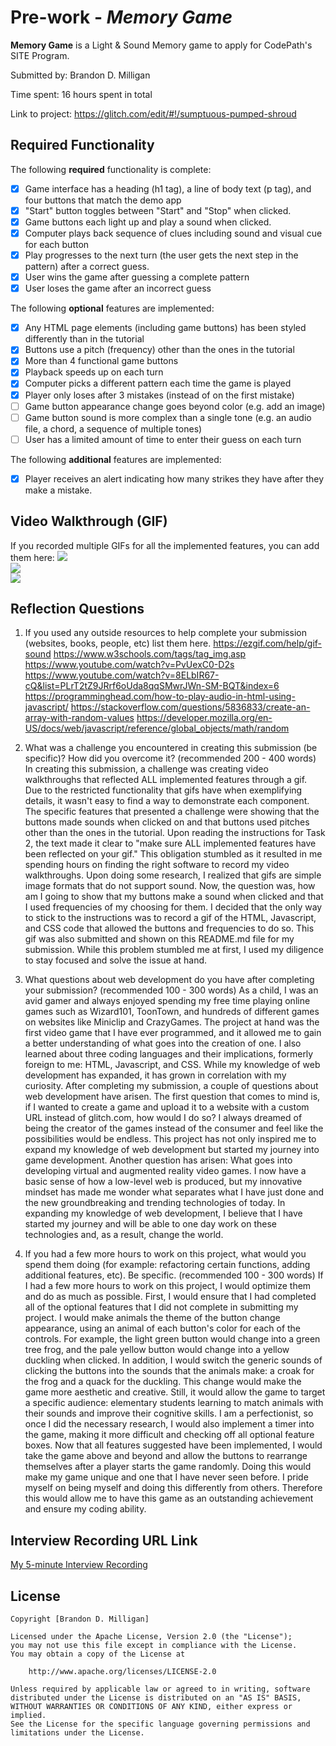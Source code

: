 # Pre-work - *Memory Game*

**Memory Game** is a Light & Sound Memory game to apply for CodePath's SITE Program. 

Submitted by: Brandon D. Milligan

Time spent: 16 hours spent in total

Link to project: https://glitch.com/edit/#!/sumptuous-pumped-shroud

## Required Functionality

The following **required** functionality is complete:

* [x] Game interface has a heading (h1 tag), a line of body text (p tag), and four buttons that match the demo app
* [x] "Start" button toggles between "Start" and "Stop" when clicked. 
* [x] Game buttons each light up and play a sound when clicked. 
* [x] Computer plays back sequence of clues including sound and visual cue for each button
* [x] Play progresses to the next turn (the user gets the next step in the pattern) after a correct guess. 
* [x] User wins the game after guessing a complete pattern
* [x] User loses the game after an incorrect guess

The following **optional** features are implemented:

* [x] Any HTML page elements (including game buttons) has been styled differently than in the tutorial
* [x] Buttons use a pitch (frequency) other than the ones in the tutorial
* [x] More than 4 functional game buttons
* [x] Playback speeds up on each turn
* [x] Computer picks a different pattern each time the game is played
* [x] Player only loses after 3 mistakes (instead of on the first mistake)
* [ ] Game button appearance change goes beyond color (e.g. add an image)
* [ ] Game button sound is more complex than a single tone (e.g. an audio file, a chord, a sequence of multiple tones)
* [ ] User has a limited amount of time to enter their guess on each turn

The following **additional** features are implemented:

- [x] Player receives an alert indicating how many strikes they have after they make a mistake.

## Video Walkthrough (GIF)

If you recorded multiple GIFs for all the implemented features, you can add them here:
<img src="http://g.recordit.co/vo2JYnTK3B.gif"><br>
<img src="http://g.recordit.co/tFqTqtlHg4.gif"><br>
<img src="http://g.recordit.co/aSnmdKRINf.gif"><br>

## Reflection Questions
1. If you used any outside resources to help complete your submission (websites, books, people, etc) list them here. 
https://ezgif.com/help/gif-sound
https://www.w3schools.com/tags/tag_img.asp
https://www.youtube.com/watch?v=PvUexC0-D2s
https://www.youtube.com/watch?v=8ELbIR67-cQ&list=PLrT2tZ9JRrf6oUda8qqSMwrJWn-SM-BQT&index=6
https://programminghead.com/how-to-play-audio-in-html-using-javascript/
https://stackoverflow.com/questions/5836833/create-an-array-with-random-values
https://developer.mozilla.org/en-US/docs/web/javascript/reference/global_objects/math/random

2. What was a challenge you encountered in creating this submission (be specific)? How did you overcome it? (recommended 200 - 400 words) 
In creating this submission, a challenge was creating video walkthroughs that reflected ALL implemented features through a gif. Due to the restricted functionality that gifs have when exemplifying details, it wasn't easy to find a way to demonstrate each component. The specific features that presented a challenge were showing that the buttons made sounds when clicked on and that buttons used pitches other than the ones in the tutorial. Upon reading the instructions for Task 2, the text made it clear to "make sure ALL implemented features have been reflected on your gif." This obligation stumbled as it resulted in me spending hours on finding the right software to record my video walkthroughs. Upon doing some research, I realized that gifs are simple image formats that do not support sound. Now, the question was, how am I going to show that my buttons make a sound when clicked and that I used frequencies of my choosing for them. I decided that the only way to stick to the instructions was to record a gif of the HTML, Javascript, and CSS code that allowed the buttons and frequencies to do so. This gif was also submitted and shown on this README.md file for my submission. While this problem stumbled me at first, I used my diligence to stay focused and solve the issue at hand. 

3. What questions about web development do you have after completing your submission? (recommended 100 - 300 words) 
As a child, I was an avid gamer and always enjoyed spending my free time playing online games such as Wizard101, ToonTown, and hundreds of different games on websites like Miniclip and CrazyGames. The project at hand was the first video game that I have ever programmed, and it allowed me to gain a better understanding of what goes into the creation of one. I also learned about three coding languages and their implications, formerly foreign to me: HTML, Javascript, and CSS. While my knowledge of web development has expanded, it has grown in correlation with my curiosity. After completing my submission, a couple of questions about web development have arisen. The first question that comes to mind is, if I wanted to create a game and upload it to a website with a custom URL instead of glitch.com, how would I do so? I always dreamed of being the creator of the games instead of the consumer and feel like the possibilities would be endless. This project has not only inspired me to expand my knowledge of web development but started my journey into game development. Another question has arisen: What goes into developing virtual and augmented reality video games. I now have a basic sense of how a low-level web is produced, but my innovative mindset has made me wonder what separates what I have just done and the new groundbreaking and trending technologies of today. In expanding my knowledge of web development, I believe that I have started my journey and will be able to one day work on these technologies and, as a result, change the world. 

4. If you had a few more hours to work on this project, what would you spend them doing (for example: refactoring certain functions, adding additional features, etc). Be specific. (recommended 100 - 300 words) 
If I had a few more hours to work on this project, I would optimize them and do as much as possible. First, I would ensure that I had completed all of the optional features that I did not complete in submitting my project. I would make animals the theme of the button change appearance, using an animal of each button's color for each of the controls. For example, the light green button would change into a green tree frog, and the pale yellow button would change into a yellow duckling when clicked. In addition, I would switch the generic sounds of clicking the buttons into the sounds that the animals make: a croak for the frog and a quack for the duckling. This change would make the game more aesthetic and creative. Still, it would allow the game to target a specific audience: elementary students learning to match animals with their sounds and improve their cognitive skills. I am a perfectionist, so once I did the necessary research, I would also implement a timer into the game, making it more difficult and checking off all optional feature boxes. Now that all features suggested have been implemented, I would take the game above and beyond and allow the buttons to rearrange themselves after a player starts the game randomly. Doing this would make my game unique and one that I have never seen before. I pride myself on being myself and doing this differently from others. Therefore this would allow me to have this game as an outstanding achievement and ensure my coding ability.


## Interview Recording URL Link

[My 5-minute Interview Recording](https://youtu.be/KTYmrgEU0X0)


## License

    Copyright [Brandon D. Milligan]

    Licensed under the Apache License, Version 2.0 (the "License");
    you may not use this file except in compliance with the License.
    You may obtain a copy of the License at

        http://www.apache.org/licenses/LICENSE-2.0

    Unless required by applicable law or agreed to in writing, software
    distributed under the License is distributed on an "AS IS" BASIS,
    WITHOUT WARRANTIES OR CONDITIONS OF ANY KIND, either express or implied.
    See the License for the specific language governing permissions and
    limitations under the License.

